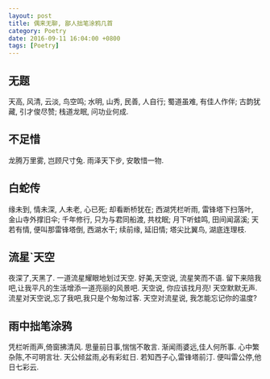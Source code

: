 ```yaml
---
layout: post
title: 偶来无聊, 鄙人拙笔涂鸦几首
category: Poetry
date: 2016-09-11 16:04:00 +0800
tags: [Poetry]
---
```


## 无题
天高, 风清, 云淡, 鸟空鸣;
水明, 山秀, 民善, 人自行;
蜀道虽难, 有佳人作伴;
古韵犹藏, 引才俊尽赞;
栈道龙眠, 问功业何成.

## 不足惜
龙腾万里雾,
岂顾尺寸兔.
雨泽天下步,
安敢惜一物.

## 白蛇传
缘未到, 情未深, 人未老, 心已死;
却看断桥犹在;
西湖凭栏听雨, 雷锋塔下扫落叶, 金山寺外撑旧伞;
千年修行, 只为与君同船渡, 共枕眠;
月下听蛙鸣, 田间闻潺溪;
天若有情, 便叫那雷锋塔倒, 西湖水干;
续前缘, 延旧情;
塔尖比翼鸟, 湖底连理枝.

## 流星`天空
夜深了,天黑了.
一道流星耀眼地划过天空.
好美,天空说,
流星笑而不语.
留下来陪我吧,让我平凡的生活增添一道亮丽的风景吧.
天空说,
你应该找月亮!
天空默默无声.
流星对天空说,忘了我吧,我只是个匆匆过客.
天空对流星说,
我怎能忘记你的温度?

## 雨中拙笔涂鸦
凭栏听雨声,倚窗拂清风.
思量前日事,惴惴不敢言.
渐闻雨婆远,佳人何所事.
心中繁杂陈,不可明言壮.
天公倾盆雨,必有彩虹日.
若知西子心,雷锋塔前汀.
便叫雷公停,他日七彩云.

